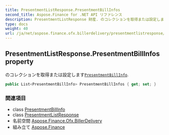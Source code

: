 ```yaml
---
title: PresentmentListResponse.PresentmentBillInfos
second_title: Aspose.Finance for .NET API リファレンス
description: PresentmentListResponse 財産. のコレクションを取得または設定しますPresentmentBillInfo.
type: docs
weight: 40
url: /ja/net/aspose.finance.ofx.billerdelivery/presentmentlistresponse/presentmentbillinfos/
---
```

## PresentmentListResponse.PresentmentBillInfos property

のコレクションを取得または設定します[`PresentmentBillInfo`](../../presentmentbillinfo/).

```csharp
public List<PresentmentBillInfo> PresentmentBillInfos { get; set; }
```

### 関連項目

* class [PresentmentBillInfo](../../presentmentbillinfo/)
* class [PresentmentListResponse](../)
* 名前空間 [Aspose.Finance.Ofx.BillerDelivery](../../presentmentlistresponse/)
* 組み立て [Aspose.Finance](../../../)



